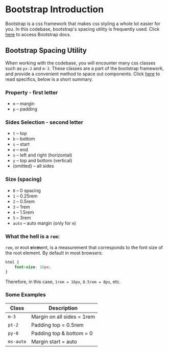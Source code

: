 # Bootstrap Introduction

Bootstrap is a css framework that makes css styling a whole lot easier for you. In this codebase, bootstrap's spacing utility is frequently used. Click [here](https://getbootstrap.com/docs/5.3/getting-started/introduction/) to access Bootstrap docs. 


## Bootstrap Spacing Utility
When working with the codebase, you will encounter many css classes such as `px-2` and `m-3`. These classes are a part of the bootstrap framework, and provide a convenient method to space out components. Click [here](https://getbootstrap.com/docs/5.3/utilities/spacing/#margin-and-padding) to read specifics, below is a short summary. 

### Property - first letter
- `m` – margin
- `p` – padding

### Sides Selection - second letter
- `t` – top
- `b` – bottom
- `s` – start
- `e` – end
- `x` – left and right (horizontal)
- `y` – top and bottom (vertical)
- (omitted) – all sides

### Size (spacing)
- `0` – 0 spacing
- `1` – 0.25rem
- `2` – 0.5rem
- `3` – 1rem
- `4` – 1.5rem
- `5` – 3rem
- `auto` – auto margin (only for `m`)

### What the hell is a `rem`:
`rem`, or **r**oot **e**le**m**ent, is a measurement that corresponds to the font size of the root element. By default in most browsers:

```css
html {
    font-size: 16px;
}
```

Therefore, in this case, `1rem = 16px`, `0.5rem = 8px`, etc. 

### Some Examples

| Class       | Description                          |
|-------------|--------------------------------------|
| `m-3`       | Margin on all sides = 1rem           |
| `pt-2`      | Padding top = 0.5rem                 |
| `py-0`      | Padding top & bottom = 0             |
| `ms-auto`   | Margin start = auto                  |